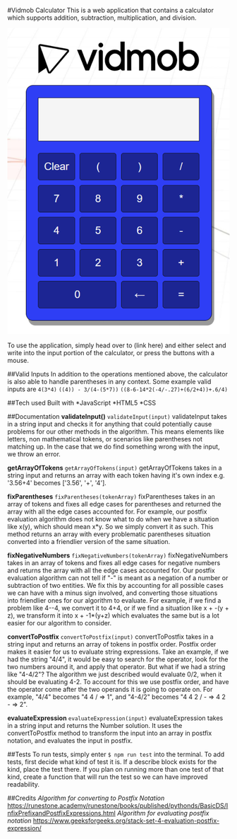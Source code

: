 #Vidmob Calculator
This is a web application that contains a calculator which supports addition, subtraction, multiplication, and division. 

![Image](./images/vidmobCalculator.png)

To use the application, simply head over to (link here) and either select and write into the input portion of the calculator, or press the buttons with a mouse. 

##Valid Inputs
In addition to the operations mentioned above, the calculator is also able to handle parentheses in any context. Some example valid inputs are
`4(3*4)`
`((4)) - 3/(4-(5*7))`
`((8-6-14*2(-4/-.27)+(6/2+4))+.6/4)`

##Tech used
Built with
*JavaScript
*HTML5
*CSS

##Documentation
**validateInput()**
`validateInput(input)`
validateInput takes in a string input and checks it for anything that could potentially cause problems for our other methods in the algorithm. This means elements like letters, non mathematical tokens, or scenarios like parentheses not matching up. In the case that we do find something wrong with the input, we throw an error.

**getArrayOfTokens**
`getArrayOfTokens(input)`
getArrayOfTokens takes in a string input and returns an array with each token having it's own index e.g. '3.56+4' becomes ['3.56', '+', '4'].

**fixParentheses**
`fixParentheses(tokenArray)`
fixParentheses takes in an array of tokens and fixes all edge cases for parentheses and returned the array with all the edge cases accounted for. For example, our postfix evaluation algorithm does not know what to do when we have a situation like x(y), which should mean x*y. So we simply convert it as such. This method returns an array with every problematic parentheses situation converted into a friendlier version of the same situation.

**fixNegativeNumbers**
`fixNegativeNumbers(tokenArray)`
fixNegativeNumbers takes in an array of tokens and fixes all edge cases for negative numbers and returns the array with all the edge cases accounted for. Our postfix evaluation algorithm can not tell if "-" is meant as a negation of a number or subtraction of two entities. We fix this by accounting for all possible cases we can have with a minus sign involved, and converting those situations into friendlier ones for our algorithm to evaluate. For example, if we find a problem like 4--4, we convert it to 4+4, or if we find a situation like x + -(y + z), we transform it into x + -1*(y+z) which evaluates the same but is a lot easier for our algorithm to consider.

**convertToPostfix**
`convertToPostfix(input)`
convertToPostfix takes in a string input and returns an array of tokens in postfix order. Postfix order makes it easier for us to evaluate string expressions. Take an example, if we had the string "4/4", it would be easy to search for the operator, look for the two numbers around it, and apply that operator. But what if we had a string like "4-4/2"? The algorithm we just described would evaluate 0/2, when it should be evaluating 4-2. To account for this we use postfix order, and have the operator come after the two operands it is going to operate on. For example, "4/4" becomes "4 4 / => 1", and "4-4/2" becomes "4 4 2 / - => 4 2 - => 2". 

**evaluateExpression**
`evaluateExpression(input)`
evaluateExpression takes in a string input and returns the Number solution. It uses the convertToPostfix method to transform the input into an array in postfix notation, and evaluates the input in postfix.

##Tests
To run tests, simply enter
`$ npm run test`
into the terminal. To add tests, first decide what kind of test it is. If a describe block exists for the kind, place the test there. If you plan on running more than one test of that kind, create a function that will run the test so we can have improved readability. 

##Credits
*Algorithm for converting to Postfix Notation*
https://runestone.academy/runestone/books/published/pythonds/BasicDS/InfixPrefixandPostfixExpressions.html
*Algorithm for evaluating postfix notation*
https://www.geeksforgeeks.org/stack-set-4-evaluation-postfix-expression/
